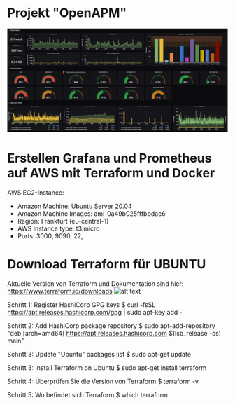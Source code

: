 # Projekt "OpenAPM"
![alt text](/grafana_bild.jpeg)

# Erstellen Grafana und Prometheus auf AWS mit Terraform und Docker 

AWS EC2-Instance:
- Amazon Machine: Ubuntu Server 20.04 
- Amazon Machine Images: ami-0a49b025fffbbdac6
- Region: Frankfurt (eu-central-1) 
- AWS Instance type: t3.micro
- Ports: 3000, 9090, 22, 

# Download Terraform für UBUNTU
Aktuelle Version von Terraform und Dokumentation sind hier: https://www.terraform.io/downloads 
![alt text](/terraform_bild.jpeg)


Schritt 1: Register HashiCorp GPG keys
$ curl -fsSL https://apt.releases.hashicorp.com/gpg | sudo apt-key add -

Schritt 2: Add HashiCorp package repository
$ sudo apt-add-repository "deb [arch=amd64] https://apt.releases.hashicorp.com $(lsb_release -cs) main"

Schritt 3: Update "Ubuntu" packages list
$ sudo apt-get update

Schritt 3: Install Terraform on Ubuntu
$ sudo apt-get install terraform

Schritt 4: Überprüfen Sie die Version von Terraform
$ terraform -v

Schritt 5: Wo befindet sich Terraform
$ which terraform